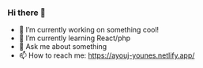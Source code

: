 ### Hi there 👋

<!--
**younes789/younes789** is a ✨ _special_ ✨ repository because its `README.md` (this file) appears on your GitHub profile.

Here are some ideas to get you started:
-->

- 🔭 I’m currently working on something cool!
- 🌱 I’m currently learning React/php
- 💬 Ask me about something
- 📫 How to reach me: https://ayouj-younes.netlify.app/

